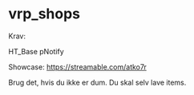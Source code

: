 # vrp_shops

Krav: 

HT_Base
pNotify

Showcase: https://streamable.com/atko7r

Brug det, hvis du ikke er dum. Du skal selv lave items.
